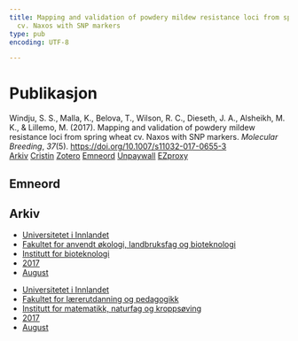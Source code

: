 ```yaml
---
title: Mapping and validation of powdery mildew resistance loci from spring wheat
  cv. Naxos with SNP markers
type: pub
encoding: UTF-8

---
```

<h1>Publikasjon</h1>
<article id="csl-bib-container-DSNRFJH2" class="csl-bib-container">
  <div class="csl-bib-body"> <div class="csl-entry">Windju, S. S., Malla, K., Belova, T., Wilson, R. C., Dieseth, J. A., Alsheikh, M. K., &#38; Lillemo, M. (2017). Mapping and validation of powdery mildew resistance loci from spring wheat cv. Naxos with SNP markers. <i>Molecular Breeding</i>, <i>37</i>(5). <a href="https://doi.org/10.1007/s11032-017-0655-3">https://doi.org/10.1007/s11032-017-0655-3</a></div> </div>
  <div class="csl-bib-buttons">
    <a href="#taxonomy-article-DSNRFJH2" alt="archive" class="csl-bib-button">Arkiv</a>
    <a href="https://app.cristin.no/results/show.jsf?id=1487926" alt="Cristin" class="csl-bib-button">Cristin</a>
    <a href="http://zotero.org/groups/5881554/items/DSNRFJH2" alt="Zotero" class="csl-bib-button">Zotero</a>
    <a href="#keywords-article-DSNRFJH2" alt="keywords" class="csl-bib-button">Emneord</a>
    <a href="https://nmbu.brage.unit.no/nmbu-xmlui/bitstream/11250/2491122/4/Mapping%20and%20validation%20of%20powdery%20mildew%20resistance%20loci.pdf" alt="Unpaywall" class="csl-bib-button">Unpaywall</a>
    <a href="https://nmbu.brage.unit.no/nmbu-xmlui/bitstream/11250/2491122/4/Mapping%20and%20validation%20of%20powdery%20mildew%20resistance%20loci.pdf" alt="EZproxy" class="csl-bib-button">EZproxy</a>
  </div>
  <div id="csl-bib-meta-container-DSNRFJH2"></div>
</article>
<div id="csl-bib-meta-DSNRFJH2" class="csl-bib-meta">
  <article id="keywords-article-DSNRFJH2" class="keywords-article">
    <h1>Emneord</h1>
    
  </article>
  <article id="taxonomy-article-DSNRFJH2" class="taxonomy-article">
    <h1>Arkiv</h1>
    <ul>
      <li>
        <a href="/nn/archive/?key=3DCRN523">Universitetet i Innlandet</a>
      </li>
      <li>
        <a href="/nn/archive/?key=T77LXH6D">Fakultet for anvendt økologi, landbruksfag og bioteknologi</a>
      </li>
      <li>
        <a href="/nn/archive/?key=VL6KDQ85">Institutt for bioteknologi</a>
      </li>
      <li>
        <a href="/nn/archive/?key=7JIN2WXW">2017</a>
      </li>
      <li>
        <a href="/nn/archive/?key=9AL4F5W5">August</a>
      </li>
    </ul>
    <ul>
      <li>
        <a href="/nn/archive/?key=3DCRN523">Universitetet i Innlandet</a>
      </li>
      <li>
        <a href="/nn/archive/?key=WYNZA47F">Fakultet for lærerutdanning og pedagogikk</a>
      </li>
      <li>
        <a href="/nn/archive/?key=LLA4BC9U">Institutt for matematikk, naturfag og kroppsøving</a>
      </li>
      <li>
        <a href="/nn/archive/?key=TEIZSJNQ">2017</a>
      </li>
      <li>
        <a href="/nn/archive/?key=KY5DPGD2">August</a>
      </li>
    </ul>
  </article>
</div>
